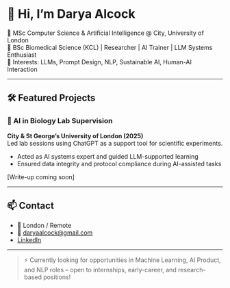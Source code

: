 # 👋 Hi, I’m Darya Alcock

🌱 MSc Computer Science & Artificial Intelligence @ City, University of London  
🧠 BSc Biomedical Science (KCL) | Researcher | AI Trainer | LLM Systems Enthusiast  
🎯 Interests: LLMs, Prompt Design, NLP, Sustainable AI, Human-AI Interaction

---

## 🛠️ Featured Projects

### 🧪 AI in Biology Lab Supervision
**City & St George’s University of London (2025)**  
Led lab sessions using ChatGPT as a support tool for scientific experiments.  
- Acted as AI systems expert and guided LLM-supported learning  
- Ensured data integrity and protocol compliance during AI-assisted tasks

[Write-up coming soon]

---

## 📫 Contact  
- 📍 London / Remote  
- 📧 daryaalcock@gmail.com  
- [LinkedIn](https://www.linkedin.com/in/daryaa)

---

> ⚡ Currently looking for opportunities in Machine Learning, AI Product, and NLP roles – open to internships, early-career, and research-based positions!
